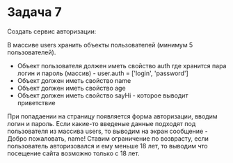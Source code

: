 # Задача 7

Создать сервис авторизации:

В массиве users хранить объекты пользователей (минимум 5 пользователей).
- Объект пользователя должен иметь свойство auth где хранится пара логин и пароль (массив) - user.auth = ['login', 'password']
- Объект должен иметь свойство name
- Объект должен иметь свойство age
- Объект должен иметь свойство sayHi - которое выводит приветствие

При попадаении на страницу появляется форма авторизации, вводим логин и пароль.
Если какие-то введеные данные подходят под пользователя из массива users, то выводим на экран сообщение - Добро пожаловать, name!
Ставим ограничение по возврасту, если пользователь авторизовался и ему меньше 18 лет, то выводим что посещение сайта возможно только с 18 лет.
